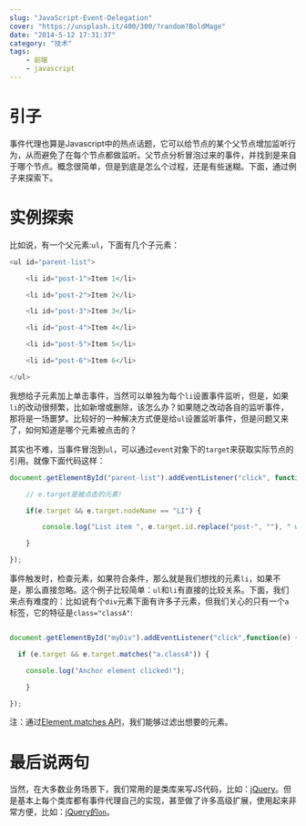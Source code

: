 ```yaml
---
slug: "JavaScript-Event-Delegation"
cover: "https://unsplash.it/400/300/?random?BoldMage"
date: "2014-5-12 17:31:37"
category: "技术"
tags:
    - 前端
    - javascript
---
```

# [](#引子 "引子")引子

事件代理也算是Javascript中的热点话题，它可以给节点的某个父节点增加监听行为，从而避免了在每个节点都做监听。父节点分析冒泡过来的事件，并找到是来自于哪个节点。概念很简单，但是到底是怎么个过程，还是有些迷糊。下面，通过例子来探索下。

# [](#实例探索 "实例探索")实例探索

比如说，有一个父元素:`ul`，下面有几个子元素：
``` javascript
<ul id="parent-list">

    <li id="post-1">Item 1</li>

    <li id="post-2">Item 2</li>

    <li id="post-3">Item 3</li>

    <li id="post-4">Item 4</li>

    <li id="post-5">Item 5</li>

    <li id="post-6">Item 6</li>

</ul>
``` 
我想给子元素加上单击事件，当然可以单独为每个`li`设置事件监听，但是，如果`li`的改动很频繁，比如新增或删除，该怎么办？如果随之改动各自的监听事件，那将是一场噩梦。比较好的一种解决方式便是给`ul`设置监听事件，但是问题又来了，如何知道是哪个元素被点击的？

其实也不难，当事件冒泡到`ul`，可以通过`event`对象下的`target`来获取实际节点的引用。就像下面代码这样：

``` javascript
document.getElementById("parent-list").addEventListener("click", function(e) {

    // e.target是被点击的元素!

    if(e.target && e.target.nodeName == "LI") {

        console.log("List item ", e.target.id.replace("post-", ""), " was clicked!");

    }

});
``` 
事件触发时，检查元素，如果符合条件，那么就是我们想找的元素`li`，如果不是，那么直接忽略。这个例子比较简单：`ul`和`li`有直接的比较关系。下面，我们来点有难度的：比如说有个`div`元素下面有许多子元素，但我们关心的只有一个`a`标签，它的特征是`class="classA"`:
``` javascript

document.getElementById("myDiv").addEventListener("click",function(e) {

  if (e.target && e.target.matches("a.classA")) {

    console.log("Anchor element clicked!");

    }

});
```

注：通过[Element.matches API](https://davidwalsh.name/element-matches-selector)，我们能够过滤出想要的元素。

# [](#最后说两句 "最后说两句")最后说两句

当然，在大多数业务场景下，我们常用的是类库来写JS代码，比如：[jQuery](http://jquery.com/)。但是基本上每个类库都有事件代理自己的实现，甚至做了许多高级扩展，使用起来非常方便，比如：[jQuery的`on`](http://api.jquery.com/on/)。